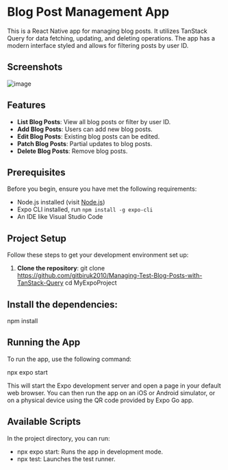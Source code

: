 # Blog Post Management App

This is a React Native app for managing blog posts. It utilizes TanStack Query for data fetching, updating, and deleting operations. The app has a modern interface styled and allows for filtering posts by user ID.
## Screenshots
![image](https://github.com/gitbiruk2010/Managing-Test-Blog-Posts-with-TanStack-Query/assets/103274295/e5030132-af82-4b53-8c1f-be0c86799f3f)

## Features

- **List Blog Posts**: View all blog posts or filter by user ID.
- **Add Blog Posts**: Users can add new blog posts.
- **Edit Blog Posts**: Existing blog posts can be edited.
- **Patch Blog Posts**: Partial updates to blog posts.
- **Delete Blog Posts**: Remove blog posts.

## Prerequisites

Before you begin, ensure you have met the following requirements:
- Node.js installed (visit [Node.js](https://nodejs.org/))
- Expo CLI installed, run `npm install -g expo-cli`
- An IDE like Visual Studio Code

## Project Setup

Follow these steps to get your development environment set up:

1. **Clone the repository**:
   git clone https://github.com/gitbiruk2010/Managing-Test-Blog-Posts-with-TanStack-Query
   cd MyExpoProject

## Install the dependencies:

npm install

## Running the App

To run the app, use the following command:

npx expo start

This will start the Expo development server and open a page in your default web browser. You can then run the app on an iOS or Android simulator, or on a physical device using the QR code provided by Expo Go app.

## Available Scripts

In the project directory, you can run:
- npx expo start: Runs the app in development mode.
- npx test: Launches the test runner.
